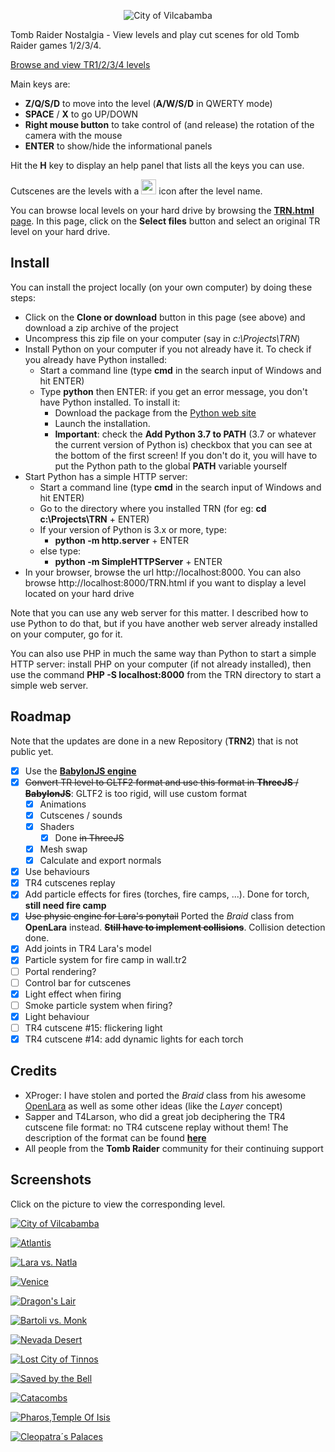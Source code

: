 <p align="center"><img title="City of Vilcabamba" src="resources/logo.png"/></p>


Tomb Raider Nostalgia - View levels and play cut scenes for old Tomb Raider games 1/2/3/4.

[Browse and view TR1/2/3/4 levels](http://www.evpopov.com)

Main keys are:
  * **Z/Q/S/D** to move into the level (**A/W/S/D** in QWERTY mode)
  * **SPACE** / **X** to go UP/DOWN
  * **Right mouse button** to take control of (and release) the rotation of the camera with the mouse
  * **ENTER** to show/hide the informational panels

Hit the **H** key to display an help panel that lists all the keys you can use.

Cutscenes are the levels with a <img src="http://www.evpopov.com/resources/movie.png" width="24px"/> icon after the level name.

You can browse local levels on your hard drive by browsing the [**TRN.html** page](http://www.evpopov.com/TRN.html). In this page, click on the **Select files** button and select an original TR level on your hard drive.

## Install
You can install the project locally (on your own computer) by doing these steps:
* Click on the **Clone or download** button in this page (see above) and download a zip archive of the project
* Uncompress this zip file on your computer (say in *c:\Projects\TRN*)
* Install Python on your computer if you not already have it. To check if you already have Python installed:
  * Start a command line (type **cmd** in the search input of Windows and hit ENTER)
  * Type **python** then ENTER: if you get an error message, you don't have Python installed. To install it:
    * Download the package from the [Python web site](https://www.python.org/downloads/)
    * Launch the installation.
    * **__Important__**: check the **Add Python 3.7 to PATH** (3.7 or whatever the current version of Python is) checkbox that you can see at the bottom of the first screen! If you don't do it, you will have to put the Python path to the global **PATH** variable yourself
* Start Python has a simple HTTP server:
  * Start a command line (type **cmd** in the search input of Windows and hit ENTER)
  * Go to the directory where you installed TRN (for eg: **cd c:\Projects\TRN** + ENTER)
  * If your version of Python is 3.x or more, type:
    * **python -m http.server** + ENTER
  * else type:
    * **python -m SimpleHTTPServer** + ENTER
* In your browser, browse the url http://localhost:8000. You can also browse http://localhost:8000/TRN.html if you want to display a level located on your hard drive

Note that you can use any web server for this matter. I described how to use Python to do that, but if you have another web server already installed on your computer, go for it.

You can also use PHP in much the same way than Python to start a simple HTTP server: install PHP on your computer (if not already installed), then use the command **PHP -S localhost:8000** from the TRN directory to start a simple web server.

## Roadmap
Note that the updates are done in a new Repository (**TRN2**) that is not public yet.
* [x] Use the [**BabylonJS engine**](https://www.babylonjs.com/)
* [x] ~~Convert TR level to GLTF2 format and use this format in **ThreeJS** / **BabylonJS**~~: GLTF2 is too rigid, will use custom format
  * [x] Animations
  * [x] Cutscenes / sounds
  * [x] Shaders
    * [x] Done ~~in ThreeJS~~
  * [x] Mesh swap
  * [x] Calculate and export normals
* [x] Use behaviours
* [x] TR4 cutscenes replay
* [x] Add particle effects for fires (torches, fire camps, ...). Done for torch, **still need fire camp**
* [x] ~~Use physic engine for Lara's ponytail~~ Ported the _Braid_ class from **OpenLara** instead. ~~**Still have to implement collisions**~~. Collision detection done.
* [x] Add joints in TR4 Lara's model
* [x] Particle system for fire camp in wall.tr2
* [ ] Portal rendering?
* [ ] Control bar for cutscenes
* [x] Light effect when firing
* [ ] Smoke particle system when firing?
* [x] Light behaviour
* [ ] TR4 cutscene #15: flickering light
* [x] TR4 cutscene #14: add dynamic lights for each torch

## Credits
* XProger: I have stolen and ported the _Braid_ class from his awesome [OpenLara](https://github.com/XProger/OpenLara) as well as some other ideas (like the _Layer_ concept)
* Sapper and T4Larson, who did a great job deciphering the TR4 cutscene file format: no TR4 cutscene replay without them! The description of the format can be found [**here**](https://www.trsearch.org/tool/32/download)
* All people from the **Tomb Raider** community for their continuing support

## Screenshots
Click on the picture to view the corresponding level.<br>

<a href="http://www.evpopov.com/TRN.html?trgame=TR1&level=tr1/level2.phd&autostart=1"><img title="City of Vilcabamba" src="resources/TR1_big/level2.jpg"/></a>

<a href="http://www.evpopov.com/TRN.html?trgame=TR1&level=tr1/level10b.phd&autostart=1"><img title="Atlantis" src="resources/TR1_big/level10b.jpg"/></a>

<a href="http://www.evpopov.com/TRN.html?trgame=TR1&level=tr1/cut4.phd"><img title="Lara vs. Natla" src="resources/TR1_big/cut4.jpg"/></a>

<a href="http://www.evpopov.com/TRN.html?trgame=TR2&level=tr2/boat.tr2&autostart=1"><img title="Venice" src="resources/TR2_big/boat.jpg"/></a>

<a href="http://www.evpopov.com/TRN.html?trgame=TR2&level=tr2/xian.tr2&autostart=1"><img title="Dragon's Lair" src="resources/TR2_big/xian.jpg"/></a>

<a href="http://www.evpopov.com/TRN.html?trgame=TR2&level=tr2/cut3.tr2"><img title="Bartoli vs. Monk" src="resources/TR2_big/cut3.jpg"/></a>

<a href="http://www.evpopov.com/TRN.html?trgame=TR3&level=tr3/nevada.tr2&autostart=1"><img title="Nevada Desert" src="resources/TR3_big/nevada.jpg"/></a>

<a href="http://www.evpopov.com/TRN.html?trgame=TR3&level=tr3/city.tr2&autostart=1"><img title="Lost City of Tinnos" src="resources/TR3_big/city.jpg"/></a>

<a href="http://www.evpopov.com/TRN.html?trgame=TR3&level=tr3/cut2.tr2"><img title="Saved by the Bell" src="resources/TR3_big/cut2.jpg"/></a>

<a href="http://www.evpopov.com/TRN.html?trgame=TR4&level=tr4/csplit1.tr4&autostart=1"><img title="Catacombs" src="resources/TR4_big/csplit1.jpg"/></a>

<a href="http://www.evpopov.com/TRN.html?trgame=TR4&level=tr4/palaces.tr4&autostart=1"><img title="Pharos,Temple Of Isis" src="resources/TR4_big/palaces.jpg"/></a>

<a href="http://www.evpopov.com/TRN.html?trgame=TR4&level=tr4/palaces2.tr4&autostart=1"><img title="Cleopatra´s Palaces" src="resources/TR4_big/palaces2.jpg"/></a>


